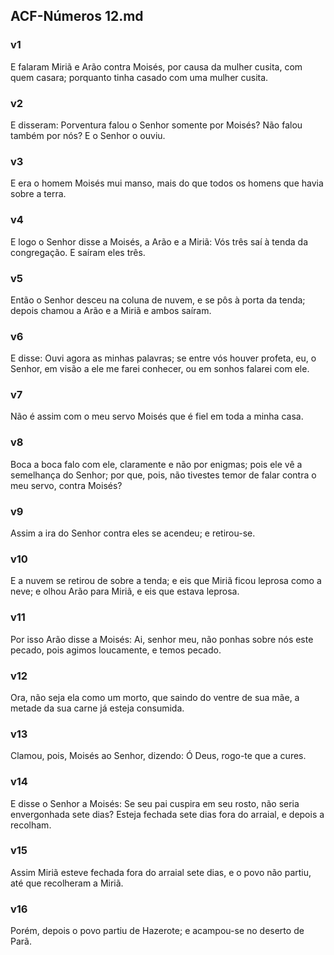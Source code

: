 ## ACF-Números 12.md
### v1
 E falaram Miriã e Arão contra Moisés, por causa da mulher cusita, com quem casara; porquanto tinha casado com uma mulher cusita.
### v2
 E disseram: Porventura falou o Senhor somente por Moisés? Não falou também por nós? E o Senhor o ouviu.
### v3
 E era o homem Moisés mui manso, mais do que todos os homens que havia sobre a terra.
### v4
 E logo o Senhor disse a Moisés, a Arão e a Miriã: Vós três saí à tenda da congregação. E saíram eles três.
### v5
 Então o Senhor desceu na coluna de nuvem, e se pôs à porta da tenda; depois chamou a Arão e a Miriã e ambos saíram.
### v6
 E disse: Ouvi agora as minhas palavras; se entre vós houver profeta, eu, o Senhor, em visão a ele me farei conhecer, ou em sonhos falarei com ele.
### v7
 Não é assim com o meu servo Moisés que é fiel em toda a minha casa.
### v8
 Boca a boca falo com ele, claramente e não por enigmas; pois ele vê a semelhança do Senhor; por que, pois, não tivestes temor de falar contra o meu servo, contra Moisés?
### v9
 Assim a ira do Senhor contra eles se acendeu; e retirou-se.
### v10
 E a nuvem se retirou de sobre a tenda; e eis que Miriã ficou leprosa como a neve; e olhou Arão para Miriã, e eis que estava leprosa.
### v11
 Por isso Arão disse a Moisés: Ai, senhor meu, não ponhas sobre nós este pecado, pois agimos loucamente, e temos pecado.
### v12
 Ora, não seja ela como um morto, que saindo do ventre de sua mãe, a metade da sua carne já esteja consumida.
### v13
 Clamou, pois, Moisés ao Senhor, dizendo: Ó Deus, rogo-te que a cures.
### v14
 E disse o Senhor a Moisés: Se seu pai cuspira em seu rosto, não seria envergonhada sete dias? Esteja fechada sete dias fora do arraial, e depois a recolham.
### v15
 Assim Miriã esteve fechada fora do arraial sete dias, e o povo não partiu, até que recolheram a Miriã.
### v16
 Porém, depois o povo partiu de Hazerote; e acampou-se no deserto de Parã.
